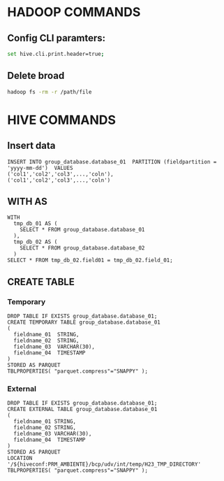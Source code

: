# HADOOP COMMANDS

## Config CLI paramters:
```bash
set hive.cli.print.header=true;
```


## Delete broad

```bash
hadoop fs -rm -r /path/file
```



# HIVE COMMANDS

## Insert data
```hql
INSERT INTO group_database.database_01  PARTITION (fieldpartition = 'yyyy-mm-dd')  VALUES
('col1','col2','col3',...,'coln'),
('col1','col2','col3',...,'coln')
```

## WITH AS
```hql
WITH 
  tmp_db_01 AS (
    SELECT * FROM group_database.database_01
  ),
  tmp_db_02 AS (
    SELECT * FROM group_database.database_02
  )
SELECT * FROM tmp_db_02.field01 = tmp_db_02.field_01;
```

## CREATE TABLE
### Temporary
```hql
DROP TABLE IF EXISTS group_database.database_01;
CREATE TEMPORARY TABLE group_database.database_01
(
  fieldname_01  STRING,
  fieldname_02  STRING,
  fieldname_03  VARCHAR(30),
  fieldname_04  TIMESTAMP
)
STORED AS PARQUET
TBLPROPERTIES( "parquet.compress"="SNAPPY" );
```

### External
```hql
DROP TABLE IF EXISTS group_database.database_01;
CREATE EXTERNAL TABLE group_database.database_01
(
  fieldname_01 STRING,
  fieldname_02 STRING,
  fieldname_03 VARCHAR(30),
  fieldname_04  TIMESTAMP
)
STORED AS PARQUET
LOCATION '/${hiveconf:PRM_AMBIENTE}/bcp/udv/int/temp/H23_TMP_DIRECTORY'
TBLPROPERTIES( "parquet.compress"="SNAPPY" );
```
